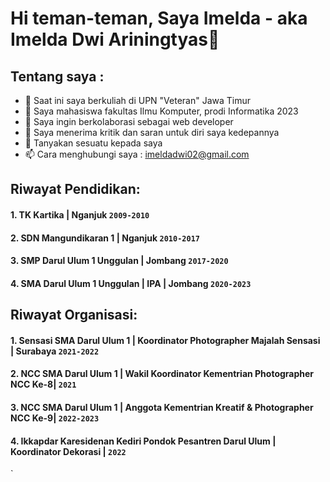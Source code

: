 # Hi teman-teman, Saya Imelda - aka Imelda Dwi Ariningtyas👋
## Tentang saya :
- 🔭 Saat ini saya berkuliah di UPN "Veteran" Jawa Timur
- 🌱 Saya mahasiswa fakultas Ilmu Komputer, prodi Informatika 2023
- 👯 Saya ingin berkolaborasi sebagai web developer
- 🤔 Saya menerima kritik dan saran untuk diri saya kedepannya
- 💬 Tanyakan sesuatu kepada saya
- 📫 Cara menghubungi saya : imeldadwi02@gmail.com

## Riwayat Pendidikan:

#### 1. TK Kartika | Nganjuk `2009-2010`
#### 2. SDN Mangundikaran 1 | Nganjuk `2010-2017`
#### 3. SMP Darul Ulum 1 Unggulan | Jombang `2017-2020`
#### 4. SMA Darul Ulum 1 Unggulan | IPA | Jombang `2020-2023`

## Riwayat Organisasi:

#### 1. Sensasi SMA Darul Ulum 1 | Koordinator Photographer Majalah Sensasi | Surabaya `2021-2022`
#### 2. NCC SMA Darul Ulum 1 | Wakil Koordinator Kementrian Photographer NCC Ke-8|  `2021`
#### 3. NCC SMA Darul Ulum 1 | Anggota Kementrian Kreatif & Photographer NCC Ke-9| `2022-2023`
#### 4. Ikkapdar Karesidenan Kediri Pondok Pesantren Darul Ulum | Koordinator Dekorasi | `2022`
`
